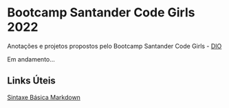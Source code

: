 # Bootcamp Santander Code Girls 2022
Anotações e projetos propostos pelo Bootcamp Santander Code Girls - [DIO](https://web.dio.me)

Em andamento...

## Links Úteis
[Sintaxe Básica Markdown](https://www.markdownguide.org/basic-syntax/)




